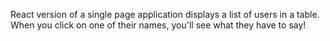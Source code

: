 React version of a single page application displays a list of users in a table. When you click on one of their names, you'll see what they have to say!